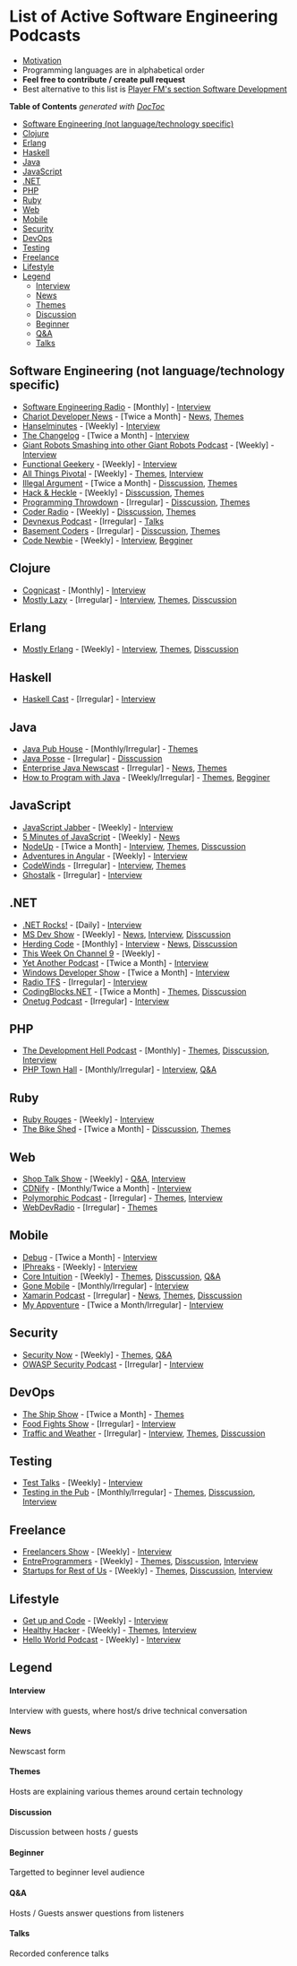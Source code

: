 # List of Active Software Engineering Podcasts

* [Motivation](lkrnac.net)
* Programming languages are in alphabetical order
* **Feel free to contribute / create pull request**
* Best alternative to this list is [Player FM's section Software Development](https://player.fm/featured/software-development)

<!-- START doctoc generated TOC please keep comment here to allow auto update -->
<!-- DON'T EDIT THIS SECTION, INSTEAD RE-RUN doctoc TO UPDATE -->
**Table of Contents**  *generated with [DocToc](http://doctoc.herokuapp.com/)*

- [Software Engineering (not language/technology specific)](#software-engineering-not-languagetechnology-specific)
- [Clojure](#clojure)
- [Erlang](#erlang)
- [Haskell](#haskell)
- [Java](#java)
- [JavaScript](#javascript)
- [.NET](#net)
- [PHP](#php)
- [Ruby](#ruby)
- [Web](#web)
- [Mobile](#mobile)
- [Security](#security)
- [DevOps](#devops)
- [Testing](#testing)
- [Freelance](#freelance)
- [Lifestyle](#lifestyle)
- [Legend](#legend)
    - [Interview](#interview)
    - [News](#news)
    - [Themes](#themes)
    - [Discussion](#discussion)
    - [Beginner](#beginner)
    - [Q&A](#q&a)
    - [Talks](#talks)

<!-- END doctoc generated TOC please keep comment here to allow auto update -->

## Software Engineering (not language/technology specific)
* [Software Engineering Radio](http://www.se-radio.net/) - [Monthly] - [Interview](#interview)
* [Chariot Developer News](http://chariotsolutions.com/podcasts/) - [Twice a Month] - [News](#news), [Themes](#themes)
* [Hanselminutes](http://www.hanselminutes.com/) - [Weekly] - [Interview](#interview)
* [The Changelog](http://thechangelog.com/podcast/) - [Twice a Month] - [Interview](#interview)
* [Giant Robots Smashing into other Giant Robots Podcast](http://giantrobots.fm/) - [Weekly] - [Interview](#interview)
* [Functional Geekery](http://www.functionalgeekery.com/) - [Weekly] - [Interview](#interview)
* [All Things Pivotal](http://www.pivotal.io/podcasts) - [Weekly] - [Themes](#themes), [Interview](#interview)
* [Illegal Argument](http://www.illegalargument.com/) - [Twice a Month] - [Disscussion](#discussion), [Themes](#themes)
* [Hack & Heckle](http://hackandheckle.com/) - [Weekly] - [Disscussion](#discussion), [Themes](#themes)
* [Programming Throwdown](http://www.programmingthrowdown.com/) - [Irregular] - [Disscussion](#discussion), [Themes](#themes)
* [Coder Radio](http://www.jupiterbroadcasting.com/show/coderradio/) - [Weekly] - [Disscussion](#discussion), [Themes](#themes)
* [Devnexus Podcast](http://www.devnexus.com/static/podcast/devnexus_podcast.xml) - [Irregular] - [Talks](#talks)
* [Basement Coders](http://basementcoders.com/) - [Irregular] - [Disscussion](#discussion), [Themes](#themes)
* [Code Newbie](http://www.codenewbie.org/podcast) - [Weekly] - [Interview](#interview), [Begginer](#beginner)

## Clojure
* [Cognicast](http://blog.cognitect.com/cognicast) - [Monthly] - [Interview](#interview)
* [Mostly Lazy](http://mostlylazy.com/) - [Irregular] - [Interview](#interview), [Themes](#themes), [Disscussion](#discussion)

## Erlang
* [Mostly Erlang](http://mostlyerlang.com/) - [Weekly] - [Interview](#interview), [Themes](#themes), [Disscussion](#discussion)

## Haskell
* [Haskell Cast](http://www.haskellcast.com/) - [Irregular] - [Interview](#interview)

## Java
* [Java Pub House](http://www.javapubhouse.com/) - [Monthly/Irregular] - [Themes](#themes)
* [Java Posse](http://javaposse.com/) - [Irregular] - [Disscussion](#discussion)
* [Enterprise Java Newscast](http://blogs.jsfcentral.com/JSFNewscast/) - [Irregular] - [News](#news), [Themes](#themes)
* [How to Program with Java](https://howtoprogramwithjava.com/) - [Weekly/Irregular] - [Themes](#themes), [Begginer](#beginner)

## JavaScript
* [JavaScript Jabber](http://devchat.tv/js-jabber) - [Weekly] - [Interview](#interview)
* [5 Minutes of JavaScript](http://fivejs.codeschool.com/) - [Weekly] - [News](#news)
* [NodeUp](http://nodeup.com/) - [Twice a Month] - [Interview](#interview), [Themes](#themes), [Disscussion](#discussion)
* [Adventures in Angular](http://devchat.tv/adventures-in-angular) - [Weekly] - [Interview](#interview)
* [CodeWinds](http://codewinds.com/podcast.html) - [Irregular] - [Interview](#interview), [Themes](#themes)
* [Ghostalk](http://talk.ghost.io/) - [Irregular] - [Interview](#interview)

## .NET
* [.NET Rocks!](http://www.dotnetrocks.com/) - [Daily] - [Interview](#interview)
* [MS Dev Show](http://msdevshow.com/) - [Weekly] - [News](#news), [Interview](#interview), [Disscussion](#discussion)
* [Herding Code](http://herdingcode.com/) - [Monthly] - [Interview](#interview) - [News](#news), [Disscussion](#discussion)
* [This Week On Channel 9](http://channel9.msdn.com/shows/This+Week+On+Channel+9/) - [Weekly] - 
* [Yet Another Podcast](http://jesseliberty.com/podcast/) - [Twice a Month] - [Interview](#interview)
* [Windows Developer Show](http://windowsdevelopershow.com) - [Twice a Month] - [Interview](#interview)
* [Radio TFS](http://radiotfs.com/) - [Irregular] - [Interview](#interview)
* [CodingBlocks.NET](http://www.codingblocks.net/) - [Twice a Month] - [Themes](#themes), [Disscussion](#discussion)
* [Onetug Podcast](http://onetug.azurewebsites.net/) - [Irregular] - [Interview](#interview)

## PHP
* [The Development Hell Podcast](http://devhell.info/) - [Monthly] - [Themes](#themes), [Disscussion](#discussion), [Interview](#interview)
* [PHP Town Hall](http://phptownhall.com/) - [Monthly/Irregular] - [Interview](#interview), [Q&A](#qa)

## Ruby
* [Ruby Rouges](http://devchat.tv/ruby-rogues/) - [Weekly] - [Interview](#interview)
* [The Bike Shed](http://bikeshed.fm/) - [Twice a Month] - [Disscussion](#discussion), [Themes](#themes)

## Web
* [Shop Talk Show](http://shoptalkshow.com/) - [Weekly] - [Q&A](#qa), [Interview](#interview)
* [CDNify](https://cdnify.com/blog/category/podcasts/) - [Monthly/Twice a Month] - [Interview](#interview)
* [Polymorphic Podcast](http://www.polymorphicpodcast.com/) - [Irregular] - [Themes](#themes), [Interview](#interview)
* [WebDevRadio](http://webdevradio.com/) - [Irregular] - [Themes](#themes)

## Mobile
* [Debug](https://itunes.apple.com/us/podcast/debug/id578812394) - [Twice a Month] - [Interview](#interview)
* [IPhreaks](http://devchat.tv/iphreaks) - [Weekly] - [Interview](#interview)
* [Core Intuition](http://www.coreint.org/) - [Weekly] - [Themes](#themes), [Disscussion](#discussion), [Q&A](#qa) 
* [Gone Mobile](http://gonemobile.io/) - [Monthly/Irregular] - [Interview](#interview)
* [Xamarin Podcast](https://soundcloud.com/xamarin-podcast) - [Irregular] - [News](#news), [Themes](#themes), [Disscussion](#discussion)
* [My Appventure](http://www.myappventure.com/) - [Twice a Month/Irregular] - [Interview](#interview)

## Security
* [Security Now](https://www.grc.com/securitynow.htm) - [Weekly] - [Themes](#themes), [Q&A](#qa) 
* [OWASP Security Podcast](https://www.owasp.org/index.php/OWASP_Podcast) - [Irregular] - [Interview](#interview)

## DevOps
* [The Ship Show](http://theshipshow.com/) - [Twice a Month] - [Themes](#themes)
* [Food Fights Show](http://foodfightshow.org/) - [Irregular] - [Interview](#interview)
* [Traffic and Weather](http://trafficandweather.io/) - [Irregular] - [Interview](#interview), [Themes](#themes), [Disscussion](#discussion)

## Testing
* [Test Talks](http://joecolantonio.com/testtalks/) - [Weekly] - [Interview](#interview)
* [Testing in the Pub](http://testinginthepub.co.uk/testinginthepub/) - [Monthly/Irregular] - [Themes](#themes), [Disscussion](#discussion), [Interview](#interview)

## Freelance
* [Freelancers Show](http://devchat.tv/freelancers) - [Weekly] - [Interview](#interview)
* [EntreProgrammers](http://entreprogrammers.com/) - [Weekly] - [Themes](#themes), [Disscussion](#discussion), [Interview](#interview)
* [Startups for Rest of Us](http://www.startupsfortherestofus.com/) - [Weekly] - [Themes](#themes), [Disscussion](#discussion), [Interview](#interview)

## Lifestyle
* [Get up and Code](http://getupandcode.com/) - [Weekly] - [Interview](#interview)
* [Healthy Hacker](http://www.healthyhacker.com/) - [Weekly] - [Themes](#themes), [Interview](#interview)
* [Hello World Podcast](http://wildermuth.com/hwpod) - [Weekly] - [Interview](#interview)

## Legend
#### Interview
Interview with guests, where host/s drive technical conversation 
#### News
Newscast form
#### Themes
Hosts are explaining various themes around certain technology
#### Discussion
Discussion between hosts / guests
#### Beginner
Targetted to beginner level audience
#### Q&A
Hosts / Guests answer questions from listeners
#### Talks
Recorded conference talks